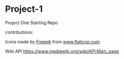 # Project-1
Project One Starting Repo





contributions: 
<div>Icons made by <a href="https://www.freepik.com" title="Freepik">Freepik</a> from <a href="https://www.flaticon.com/" title="Flaticon">www.flaticon.com</a></div>


Wiki API https://www.mediawiki.org/wiki/API:Main_page
